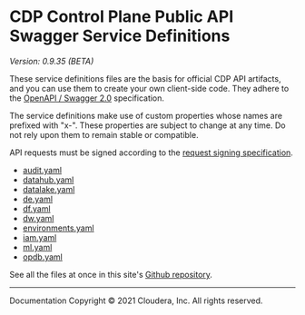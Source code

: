 # CDP Control Plane Public API Swagger Service Definitions

*Version: 0.9.35 (BETA)*

These service definitions files are the basis for official CDP API artifacts,
and you can use them to create your own client-side code. They adhere to the
[OpenAPI / Swagger 2.0](https://swagger.io/specification/v2/) specification.

The service definitions make use of custom properties whose names are prefixed
with "x-". These properties are subject to change at any time. Do not rely upon
them to remain stable or compatible.

API requests must be signed according to the
[request signing specification](request_signing.md).

* [audit.yaml](./audit.yaml)
* [datahub.yaml](./datahub.yaml)
* [datalake.yaml](./datalake.yaml)
* [de.yaml](./de.yaml)
* [df.yaml](./df.yaml)
* [dw.yaml](./dw.yaml)
* [environments.yaml](./environments.yaml)
* [iam.yaml](./iam.yaml)
* [ml.yaml](./ml.yaml)
* [opdb.yaml](./opdb.yaml)

See all the files at once in this site's
[Github repository](https://github.com/cloudera/cdp-dev-docs/tree/master/api-docs/swagger).

----

Documentation Copyright © 2021 Cloudera, Inc. All rights reserved.

